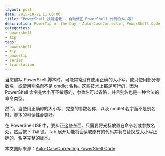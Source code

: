 ```yaml
---
layout: post
date: 2015-10-21 11:00:00
title: "PowerShell 技能连载 - 自动修正 PowerShell 代码的大小写"
description: PowerTip of the Day - Auto-CaseCorrecting PowerShell Code
categories:
- powershell
- tip
tags:
- powershell
- tip
- powertip
- series
- translation
---
```

当您编写 PowerShell 脚本时，可能常常没有使用正确的大小写，或只使用部分参数名，或使用别名而不是 cmdlet 名称。这些技术上都是可行的，因为 PowerShell 命令是大小写不敏感的，参数名可以省略，并且别名也是一种合法的命令类型。

然而，当使用正确的的大小写、完整的参数名称，以及 cmdlet 名字而不是别名时，脚本的可读性会更好。

在 PowerShell ISE 中，要纠正这些东西，只需要将光标放置在命令名或参数名处，然后按下 `TAB` 键。Tab 展开功能将会读取原有的代码并将它替换成大小写正确的、名字完整的版本。

<!--more-->
本文国际来源：[Auto-CaseCorrecting PowerShell Code](http://community.idera.com/powershell/powertips/b/tips/posts/auto-casecorrecting-powershell-code)
